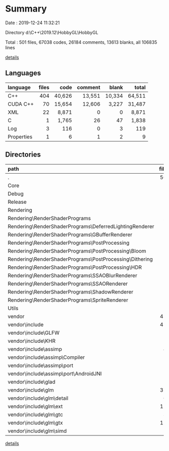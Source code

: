 # Summary

Date : 2019-12-24 11:32:21

Directory d:\C++\2019.12\HobbyGL\HobbyGL

Total : 501 files,  67038 codes, 26184 comments, 13613 blanks, all 106835 lines

[details](details.md)

## Languages
| language | files | code | comment | blank | total |
| :--- | ---: | ---: | ---: | ---: | ---: |
| C++ | 404 | 40,626 | 13,551 | 10,334 | 64,511 |
| CUDA C++ | 70 | 15,654 | 12,606 | 3,227 | 31,487 |
| XML | 22 | 8,871 | 0 | 0 | 8,871 |
| C | 1 | 1,765 | 26 | 47 | 1,838 |
| Log | 3 | 116 | 0 | 3 | 119 |
| Properties | 1 | 6 | 1 | 2 | 9 |

## Directories
| path | files | code | comment | blank | total |
| :--- | ---: | ---: | ---: | ---: | ---: |
| . | 501 | 67,038 | 26,184 | 13,613 | 106,835 |
| Core | 16 | 535 | 15 | 187 | 737 |
| Debug | 23 | 8,763 | 0 | 2 | 8,765 |
| Release | 1 | 7 | 0 | 1 | 8 |
| Rendering | 24 | 1,737 | 30 | 557 | 2,324 |
| Rendering\RenderShaderPrograms | 20 | 1,257 | 15 | 420 | 1,692 |
| Rendering\RenderShaderPrograms\DeferredLightingRenderer | 2 | 134 | 1 | 35 | 170 |
| Rendering\RenderShaderPrograms\GBufferRenderer | 2 | 177 | 5 | 56 | 238 |
| Rendering\RenderShaderPrograms\PostProcessing | 6 | 342 | 5 | 126 | 473 |
| Rendering\RenderShaderPrograms\PostProcessing\Bloom | 2 | 116 | 1 | 43 | 160 |
| Rendering\RenderShaderPrograms\PostProcessing\Dithering | 2 | 105 | 1 | 41 | 147 |
| Rendering\RenderShaderPrograms\PostProcessing\HDR | 2 | 121 | 3 | 42 | 166 |
| Rendering\RenderShaderPrograms\SSAOBlurRenderer | 2 | 103 | 0 | 36 | 139 |
| Rendering\RenderShaderPrograms\SSAORenderer | 2 | 172 | 0 | 52 | 224 |
| Rendering\RenderShaderPrograms\ShadowRenderer | 2 | 107 | 4 | 45 | 156 |
| Rendering\RenderShaderPrograms\SpriteRenderer | 2 | 80 | 0 | 28 | 108 |
| Utils | 2 | 91 | 0 | 39 | 130 |
| vendor | 431 | 48,310 | 24,915 | 11,926 | 85,151 |
| vendor\include | 431 | 48,310 | 24,915 | 11,926 | 85,151 |
| vendor\include\GLFW | 2 | 657 | 5,227 | 280 | 6,164 |
| vendor\include\KHR | 1 | 106 | 156 | 29 | 291 |
| vendor\include\assimp | 49 | 5,877 | 7,749 | 1,967 | 15,593 |
| vendor\include\assimp\Compiler | 3 | 624 | 287 | 69 | 980 |
| vendor\include\assimp\port | 1 | 23 | 54 | 16 | 93 |
| vendor\include\assimp\port\AndroidJNI | 1 | 23 | 54 | 16 | 93 |
| vendor\include\glad | 1 | 3,656 | 21 | 17 | 3,694 |
| vendor\include\glm | 378 | 38,014 | 11,762 | 9,633 | 59,409 |
| vendor\include\glm\detail | 61 | 16,298 | 1,079 | 2,929 | 20,306 |
| vendor\include\glm\ext | 123 | 3,189 | 2,659 | 1,182 | 7,030 |
| vendor\include\glm\gtc | 38 | 5,346 | 3,329 | 2,111 | 10,786 |
| vendor\include\glm\gtx | 124 | 10,647 | 3,069 | 2,723 | 16,439 |
| vendor\include\glm\simd | 9 | 1,239 | 379 | 300 | 1,918 |

[details](details.md)